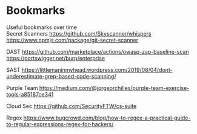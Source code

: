 # Bookmarks 
Useful bookmarks over time <br>
Secret Scanners 
https://github.com/Skyscanner/whispers <br>
https://www.npmjs.com/package/git-secret-scanner 

DAST 
https://github.com/marketplace/actions/owasp-zap-baseline-scan <br>
https://portswigger.net/burp/enterprise 

SAST 
https://littlemaninmyhead.wordpress.com/2019/08/04/dont-underestimate-grep-based-code-scanning/

Purple Team 
https://medium.com/@jorgeorchilles/purple-team-exercise-tools-a85187ce341

Cloud Sec 
https://github.com/SecurityFTW/cs-suite

Regex 
https://www.bugcrowd.com/blog/how-to-regex-a-practical-guide-to-regular-expressions-regex-for-hackers/

